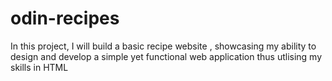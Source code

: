 # odin-recipes
In this project, I will build a basic recipe website , showcasing my ability to design and develop a 
simple yet functional web application thus utlising my skills in HTML 
